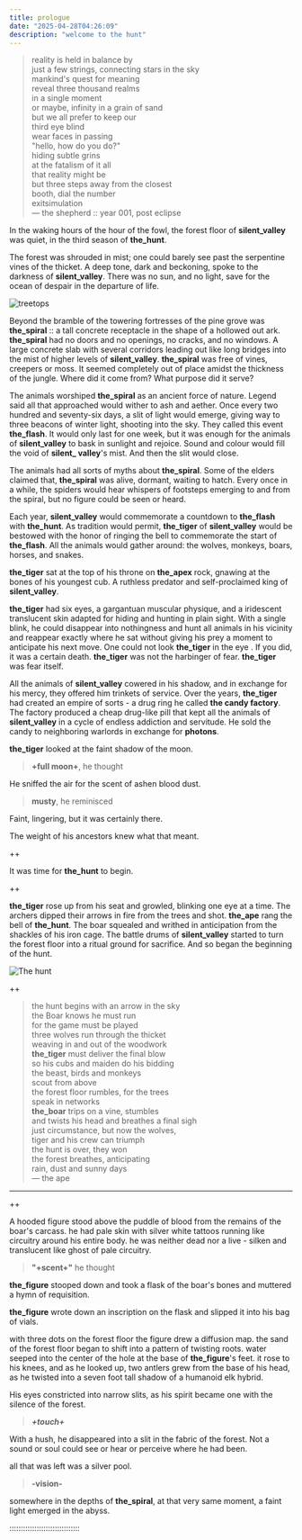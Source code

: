 ```yaml
---
title: prologue
date: "2025-04-28T04:26:09"
description: "welcome to the hunt"
---
```


> reality is held in balance by \
> just a few strings, connecting stars in the sky \
> mankind's quest for meaning \
> reveal three thousand realms \
> in a single moment \
> or maybe, infinity in a grain of sand \
> but we all prefer to keep our \
> third eye blind \
> wear faces in passing \
> "hello, how do you do?" \
> hiding subtle grins \
> at the fatalism of it all \
> that reality might be \
> but three steps away from the closest \
> booth, dial the number \
> exitsimulation \
> — the shepherd :: year 001, post eclipse



In the waking hours of the hour of the fowl, the forest floor of **silent_valley** was quiet, in the third season of **the_hunt**. 

The forest was shrouded in mist; one could barely see past the serpentine vines of the thicket. A deep tone, dark and beckoning, spoke to the darkness of **silent_valley**. There was no sun, and no light, save for the ocean of despair in the departure of life.


![treetops](./treetops.png)



Beyond the bramble of the towering fortresses of the pine grove was **the_spiral** :: a tall concrete receptacle in the shape of a hollowed out ark. **the_spiral** had no doors and no openings, no cracks, and no windows. A large concrete slab with several corridors leading out like long bridges into the mist of higher levels of **silent_valley**. **the_spiral** was free of vines, creepers or moss. It seemed completely out of place amidst the thickness of the jungle. Where did it come from? What purpose did it serve?

The animals worshiped **the_spiral** as an ancient force of nature. Legend said all that approached would wither to ash and aether. Once every two hundred and seventy-six days, a slit of light would emerge, giving way to three beacons of winter light, shooting into the sky. They called this event **the_flash**. It would only last for one week, but it was enough for the animals of **silent_valley** to bask in sunlight and rejoice. Sound and colour would fill the void of **silent_ valley**'s mist. And then the slit would close. 



The animals had all sorts of myths about **the_spiral**. Some of the elders claimed that, **the_spiral** was alive, dormant, waiting to hatch. Every once in a while, the spiders would hear whispers of footsteps emerging to and from the spiral, but no figure could be seen or heard.



Each year, **silent_valley** would commemorate a countdown to **the_flash** with **the_hunt**. As tradition would permit, **the_tiger** of **silent_valley** would be bestowed with the honor of ringing the bell to commemorate the start of **the_flash**. All the animals would gather around: the wolves, monkeys, boars, horses, and snakes.



****the_tiger**** sat at the top of his throne on **the_apex** rock, gnawing at the bones of his youngest cub. A ruthless predator and self-proclaimed king of **silent_valley**. 

**the_tiger** had six eyes, a gargantuan muscular physique, and a iridescent translucent skin adapted for hiding and hunting in plain sight. With a single blink, he could disappear into nothingness and hunt all animals in his vicinity and reappear exactly where he sat without giving his prey a moment to anticipate his next move. One could not look **the_tiger** in the eye . If you did, it was a certain death. **the_tiger** was not the harbinger of fear. **the_tiger** was fear itself.



All the animals of **silent_valley** cowered in his shadow, and in exchange for his mercy, they offered him trinkets of service. Over the years, **the_tiger** had created an empire of sorts - a drug ring he called **the candy factory**. The factory produced a cheap drug-like pill that kept all the animals of **silent_valley** in a cycle of endless addiction and servitude. He sold the candy to neighboring warlords in exchange for **photons**.



**the_tiger** looked at the faint shadow of the moon.

> **+full moon+**, he thought

He sniffed the air for the scent of ashen blood dust. 

> **musty**, he reminisced

Faint, lingering, but it was certainly there. 

The weight of his ancestors knew what that meant.

++

It was time for **the_hunt** to begin.

++

**the_tiger** rose up from his seat and growled, blinking one eye at a time. The archers dipped their arrows in fire from the trees and shot. **the_ape** rang the bell of **the_hunt**. The boar squealed and writhed in anticipation from the shackles of his iron cage. The battle drums of **silent_valley** started to turn the forest floor into a ritual ground for sacrifice. And so began the beginning of the hunt.

![The hunt](./the-hunt.png)

++

> the hunt begins with an arrow in the sky \
> the Boar knows he must run \
> for the game must be played \
> three wolves run through the thicket \
> weaving in and out of the woodwork \
> **the_tiger** must deliver the final blow \
> so his cubs and maiden do his bidding \
> the beast, birds and monkeys \
> scout from above \
> the forest floor rumbles, for the trees \
> speak in networks \
> **the_boar** trips on a vine, stumbles \
> and twists his head and breathes a final sigh \
> just circumstance, but now the wolves, \
> tiger and his crew can triumph \
> the hunt is over, they won \
> the forest breathes, anticipating \
> rain, dust and sunny days \
> — the ape

---

++

A hooded figure stood above the puddle of blood from the remains of the boar's carcass. he had pale skin with silver white tattoos running like circuitry around his entire body. he was neither dead nor a live - silken and translucent like ghost of pale circuitry. 

>  **"+scent+"** he thought

**the_figure** stooped down and took a flask of the boar's bones and muttered a hymn of requisition.

**the_figure** wrote down an inscription on the flask and slipped it into his bag of vials. 

with three dots on the forest floor the figure drew a diffusion map. the sand of the forest floor began to shift into a pattern of twisting roots. water seeped into the center of the hole at the base of **the_figure**'s feet. it rose to his knees, and as he looked up, two antlers grew from the base of his head, as he twisted into a seven foot tall shadow of a humanoid elk hybrid. 

His eyes constricted into narrow slits, as his spirit became one with the silence of the forest.

> ***+touch+***

With a hush, he disappeared into a slit in the fabric of the forest. Not a sound or soul could see or hear or perceive where he had been.

all that was left was a silver pool.

> **-vision-**

somewhere in the depths of **the_spiral**, at that very same moment, a faint light emerged in the abyss.

:::::::::::::::::::::::::::::::
